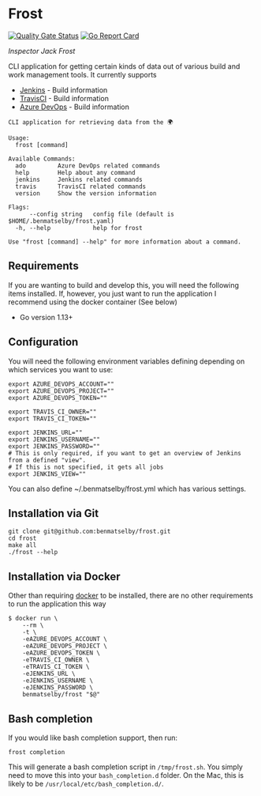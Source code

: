 # Frost

[![Quality Gate Status](https://sonarcloud.io/api/project_badges/measure?project=frost&metric=alert_status)](https://sonarcloud.io/dashboard?id=frost)
[![Go Report Card](https://goreportcard.com/badge/github.com/benmatselby/frost?style=flat-square)](https://goreportcard.com/report/github.com/benmatselby/frost)

_Inspector Jack Frost_

CLI application for getting certain kinds of data out of various build and work management tools. It currently supports

- [Jenkins](http://jenkins.io) - Build information
- [TravisCI](https://travis-ci.org) - Build information
- [Azure DevOps](https://azure.microsoft.com/en-us/solutions/devops/) - Build information

```output
CLI application for retrieving data from the 🌍

Usage:
  frost [command]

Available Commands:
  ado         Azure DevOps related commands
  help        Help about any command
  jenkins     Jenkins related commands
  travis      TravisCI related commands
  version     Show the version information

Flags:
      --config string   config file (default is $HOME/.benmatselby/frost.yaml)
  -h, --help            help for frost

Use "frost [command] --help" for more information about a command.
```

## Requirements

If you are wanting to build and develop this, you will need the following items installed. If, however, you just want to run the application I recommend using the docker container (See below)

- Go version 1.13+

## Configuration

You will need the following environment variables defining depending on which services you want to use:

```shell
export AZURE_DEVOPS_ACCOUNT=""
export AZURE_DEVOPS_PROJECT=""
export AZURE_DEVOPS_TOKEN=""

export TRAVIS_CI_OWNER=""
export TRAVIS_CI_TOKEN=""

export JENKINS_URL=""
export JENKINS_USERNAME=""
export JENKINS_PASSWORD=""
# This is only required, if you want to get an overview of Jenkins from a defined "view".
# If this is not specified, it gets all jobs
export JENKINS_VIEW=""
```

You can also define ~/.benmatselby/frost.yml which has various settings.

## Installation via Git

```shell
git clone git@github.com:benmatselby/frost.git
cd frost
make all
./frost --help
```

## Installation via Docker

Other than requiring [docker](http://docker.com) to be installed, there are no other requirements to run the application this way

```shell
$ docker run \
    --rm \
    -t \
    -eAZURE_DEVOPS_ACCOUNT \
    -eAZURE_DEVOPS_PROJECT \
    -eAZURE_DEVOPS_TOKEN \
    -eTRAVIS_CI_OWNER \
    -eTRAVIS_CI_TOKEN \
    -eJENKINS_URL \
    -eJENKINS_USERNAME \
    -eJENKINS_PASSWORD \
    benmatselby/frost "$@"
```

## Bash completion

If you would like bash completion support, then run:

```shell
frost completion
```

This will generate a bash completion script in `/tmp/frost.sh`. You simply need to move this into your `bash_completion.d` folder. On the Mac, this is likely to be `/usr/local/etc/bash_completion.d/`.
